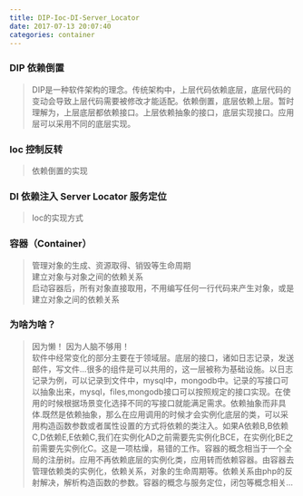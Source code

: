 ```yaml
---
title: DIP-Ioc-DI-Server_Locator
date: 2017-07-13 20:07:40
categories: container
---
```


### DIP  依赖倒置

>DIP是一种软件架构的理念。传统架构中，上层代码依赖底层，底层代码的变动会导致上层代码需要被修改才能适配。依赖倒置，底层依赖上层。暂时理解为，上层底层都依赖接口。上层依赖抽象的接口，底层实现接口。应用层可以采用不同的底层实现。

### Ioc 控制反转

>依赖倒置的实现


### DI 依赖注入  Server Locator 服务定位

> Ioc的实现方式

### 容器（Container）
> 管理对象的生成、资源取得、销毁等生命周期  
> 建立对象与对象之间的依赖关系  
> 启动容器后，所有对象直接取用，不用编写任何一行代码来产生对象，或是建立对象之间的依赖关系

### 为啥为啥？

> 因为懒！ 因为人脑不够用！   
> 软件中经常变化的部分主要在于领域层。底层的接口，诸如日志记录，发送邮件，写文件...很多的组件是可以共用的，这一层被称为基础设施。以日志记录为例，可以记录到文件中，mysql中，mongodb中。记录的写接口可以抽象出来，mysql，files,mongodb接口可以按照规定的接口实现。在使用的时候根据场景变化选择不同的写接口就能满足需求。依赖抽象而非具体.既然是依赖抽象，那么在应用调用的时候才会实例化底层的类，可以采用构造函数参数或者属性设置的方式将依赖的类注入。如果A依赖B,B依赖C,D依赖E,E依赖C,我们在实例化AD之前需要先实例化BCE，在实例化BE之前需要先实例化C。这是一项枯燥，易错的工作。容器的概念相当于一个全局的注册树。应用不再依赖底层的实例化类，应用转而依赖容器。由容器去管理依赖类的实例化，依赖关系，对象的生命周期等。依赖关系由php的反射解决，解析构造函数的参数。容器的概念与服务定位，闭包等概念相关...
